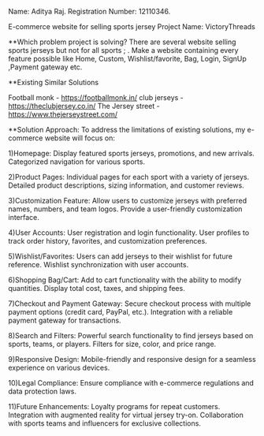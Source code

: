 Name: Aditya Raj.
Registration Number: 12110346.

E-commerce website for selling sports jersey
Project Name: VictoryThreads

**Which problem project is solving?
    There are several website selling sports jerseys but not for all sports ; 
  .  Make a website containing every feature possible like Home, Custom, Wishlist/favorite, Bag, Login, SignUp ,Payment gateway etc.

**Existing Similar Solutions

  Football monk - https://footballmonk.in/
  club jerseys - https://theclubjersey.co.in/
  The Jersey street - https://www.thejerseystreet.com/

**Solution Approach:
To address the limitations of existing solutions, my e-commerce website  will focus on:

1)Homepage:
Display featured sports jerseys, promotions, and new arrivals.
Categorized navigation for various sports.


2)Product Pages:
Individual pages for each sport with a variety of jerseys.
Detailed product descriptions, sizing information, and customer reviews.

3)Customization Feature:
Allow users to customize jerseys with preferred names, numbers, and team logos.
Provide a user-friendly customization interface.

4)User Accounts:
User registration and login functionality.
User profiles to track order history, favorites, and customization preferences.

5)Wishlist/Favorites:
Users can add jerseys to their wishlist for future reference.
Wishlist synchronization with user accounts.

6)Shopping Bag/Cart:
Add to cart functionality with the ability to modify quantities.
Display total cost, taxes, and shipping fees.

7)Checkout and Payment Gateway:
Secure checkout process with multiple payment options (credit card, PayPal, etc.).
Integration with a reliable payment gateway for transactions.

8)Search and Filters:
Powerful search functionality to find jerseys based on sports, teams, or players.
Filters for size, color, and price range.

9)Responsive Design:
Mobile-friendly and responsive design for a seamless experience on various devices.

10)Legal Compliance:
Ensure compliance with e-commerce regulations and data protection laws.


11)Future Enhancements:
Loyalty programs for repeat customers.
Integration with augmented reality for virtual jersey try-on.
Collaboration with sports teams and influencers for exclusive collections.
